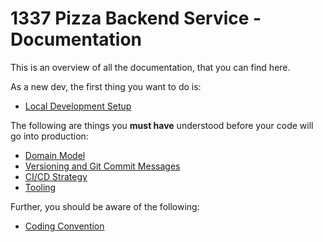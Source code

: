 # 1337 Pizza Backend Service - **Documentation**
This is an overview of all the documentation, that you can find here. 

As a new dev, the first thing you want to do is:
- [Local Development Setup](local_dev_setup/README.md)

The following are things you **must have** understood before your code will go into production:
- [Domain Model](domain_model/README.md)
- [Versioning and Git Commit Messages](versioning_commit_messages/README.md)
- [CI/CD Strategy](cicd_strategy/README.md)
- [Tooling](tooling/README.md)

Further, you should be aware of the following:
- [Coding Convention](coding_conventions/README.md)
